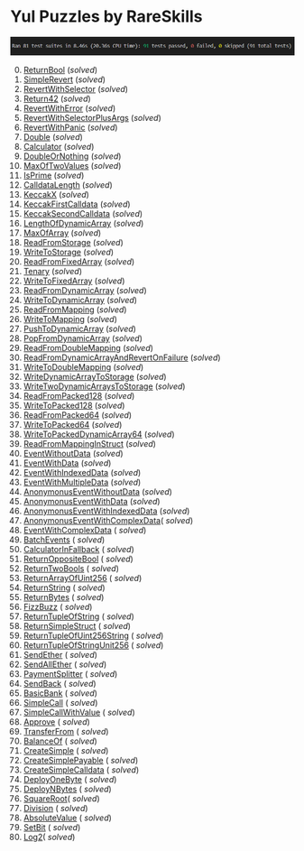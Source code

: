 # Yul Puzzles by RareSkills

![img](imgs/proof.png)


0. [ReturnBool](./src/ReturnBool.sol) (_solved_)
1. [SimpleRevert](./src/SimpleRevert.sol) (_solved_)
2. [RevertWithSelector](./src/RevertWithSelector.sol) (_solved_)
3. [Return42](./src/Return42.sol) (_solved_)
4. [RevertWithError](./src/RevertWithError.sol) (_solved_)
5. [RevertWithSelectorPlusArgs](./src/RevertWithSelectorPlusArgs.sol) (_solved_)
6. [RevertWithPanic](./src/RevertWithPanic.sol) (_solved_)
7. [Double](./src/Double.sol) (_solved_)
8. [Calculator](./src/Calculator.sol) (_solved_)
9. [DoubleOrNothing](./src/DoubleOrNothing.sol) (_solved_)
10. [MaxOfTwoValues](./src/MaxOfTwoValues.sol) (_solved_)
11. [IsPrime](./src/IsPrime.sol) (_solved_)
12. [CalldataLength](./src/CalldataLength.sol) (_solved_)
13. [KeccakX](./src/KeccakX.sol) (_solved_)
14. [KeccakFirstCalldata](./src/KeccakFirstCalldata.sol) (_solved_)
15. [KeccakSecondCalldata](./src/KeccakSecondCalldata.sol) (_solved_)
16. [LengthOfDynamicArray](./src/LengthOfDynamicArray.sol) (_solved_)
17. [MaxOfArray](./src/MaxOfArray.sol) (_solved_)
18. [ReadFromStorage](./src/ReadFromStorage.sol) (_solved_)
19. [WriteToStorage](./src/WriteToStorage.sol) (_solved_)
20. [ReadFromFixedArray](./src/ReadFromFixedArray.sol) (_solved_)
21. [Tenary](./src/Tenary.sol) (_solved_)
22. [WriteToFixedArray](./src/WriteToFixedArray.sol) (_solved_)
23. [ReadFromDynamicArray](./src/ReadFromDynamicArray.sol) (_solved_)
24. [WriteToDynamicArray](./src/WriteToDynamicArray.sol) (_solved_)
25. [ReadFromMapping](./src/ReadFromMapping.sol) (_solved_)
26. [WriteToMapping](./src/WriteToMapping.sol) (_solved_)
27. [PushToDynamicArray](./src/PushToDynamicArray.sol) (_solved_)
28. [PopFromDynamicArray](./src/PopFromDynamicArray.sol) (_solved_)
29. [ReadFromDoubleMapping](./src/ReadFromDoubleMapping.sol) (_solved_)
30. [ReadFromDynamicArrayAndRevertOnFailure](./src/ReadFromDynamicArrayAndRevertOnFailure.sol) (_solved_)
31. [WriteToDoubleMapping](./src/WriteToDoubleMapping.sol) (_solved_)
32. [WriteDynamicArrayToStorage](./src/WriteDynamicArrayToStorage.sol) (_solved_)
33. [WriteTwoDynamicArraysToStorage](./src/WriteTwoDynamicArraysToStorage.sol) (_solved_)
34. [ReadFromPacked128](./src/ReadFromPacked128.sol) (_solved_)
35. [WriteToPacked128](./src/WriteToPacked128.sol) (_solved_)
36. [ReadFromPacked64](./src/ReadFromPacked64.sol) (_solved_)
37. [WriteToPacked64](./src/WriteToPacked64.sol) (_solved_)
38. [WriteToPackedDynamicArray64](./src/WriteToPackedDynamicArray64.sol) (_solved_)
39. [ReadFromMappingInStruct](./src/ReadFromMappingInStruct.sol) (_solved_)
40. [EventWithoutData](./src/EventWithoutData.sol) (_solved_)
41. [EventWithData](./src/EventWithData.sol) (_solved_)
42. [EventWithIndexedData](./src/EventWithIndexedData.sol) (_solved_)
43. [EventWithMultipleData](./src/EventWithMultipleData.sol) (_solved_)
44. [AnonymonusEventWithoutData](./src/AnonymonusEventWithoutData.sol) (_solved_)
45. [AnonymonusEventWithData](./src/AnonymonusEventWithData.sol) (_solved_)
46. [AnonymonusEventWithIndexedData](./src/AnonymonusEventWithIndexedData.sol) (_solved_)
47. [AnonymonusEventWithComplexData](./src/AnonymonusEventWithComplexData.sol)( _solved_)
48. [EventWithComplexData](./src/EventWithComplexData.sol) ( _solved_)
49. [BatchEvents](./src/BatchEvents.sol) ( _solved_)
50. [CalculatorInFallback](./src/CalculatorInFallback.sol) ( _solved_)
51. [ReturnOppositeBool](./src/ReturnOppositeBool.sol) ( _solved_)
52. [ReturnTwoBools](./src/ReturnTwoBools.sol) ( _solved_)
53. [ReturnArrayOfUint256](./src/ReturnArrayOfUint256.sol) ( _solved_)
54. [ReturnString](./src/ReturnString.sol) ( _solved_)
55. [ReturnBytes](./src/ReturnBytes.sol) ( _solved_)
56. [FizzBuzz](./src/FizzBuzz.sol) ( _solved_)
57. [ReturnTupleOfString](./src/ReturnTupleOfString.sol) ( _solved_)
58. [ReturnSimpleStruct](./src/ReturnSimpleStruct.sol) ( _solved_)
59. [ReturnTupleOfUint256String](./src/ReturnTupleOfUint256String.sol) ( _solved_)
60. [ReturnTupleOfStringUnit256](./src/ReturnTupleOfStringUnit256.sol) ( _solved_)
61. [SendEther](./src/SendEther.sol) ( _solved_)
62. [SendAllEther](./src/SendAllEther.sol) ( _solved_)
63. [PaymentSplitter](./src/PaymentSplitter.sol) ( _solved_)
64. [SendBack](./src/SendBack.sol) ( _solved_)
65. [BasicBank](./src/BasicBank.sol) ( _solved_)
66. [SimpleCall](./src/SimpleCall.sol) ( _solved_)
67. [SimpleCallWithValue](./src/SimpleCallWithValue.sol) ( _solved_)
68. [Approve](./src/Approve.sol) ( _solved_)
69. [TransferFrom](./src/TransferFrom.sol) ( _solved_)
70. [BalanceOf](./src/BalanceOf.sol) ( _solved_)
71. [CreateSimple](./src/CreateSimple.sol) ( _solved_)
72. [CreateSimplePayable](./src/CreateSimplePayable.sol) ( _solved_)
73. [CreateSimpleCalldata](./src/CreateSimpleCalldata.sol) ( _solved_)
74. [DeployOneByte](./src/DeployOneByte.sol) ( _solved_)
75. [DeployNBytes](./src/DeployNBytes.sol) ( _solved_)
76. [SquareRoot](./src/SquareRoot.sol)( _solved_)
77. [Division](./src/Division.sol) ( _solved_)
78. [AbsoluteValue](./src/AbsoluteValue.sol) ( _solved_)
79. [SetBit](./src/SetBit.sol) ( _solved_)
80. [Log2](./src/Log2.sol)( _solved_)
